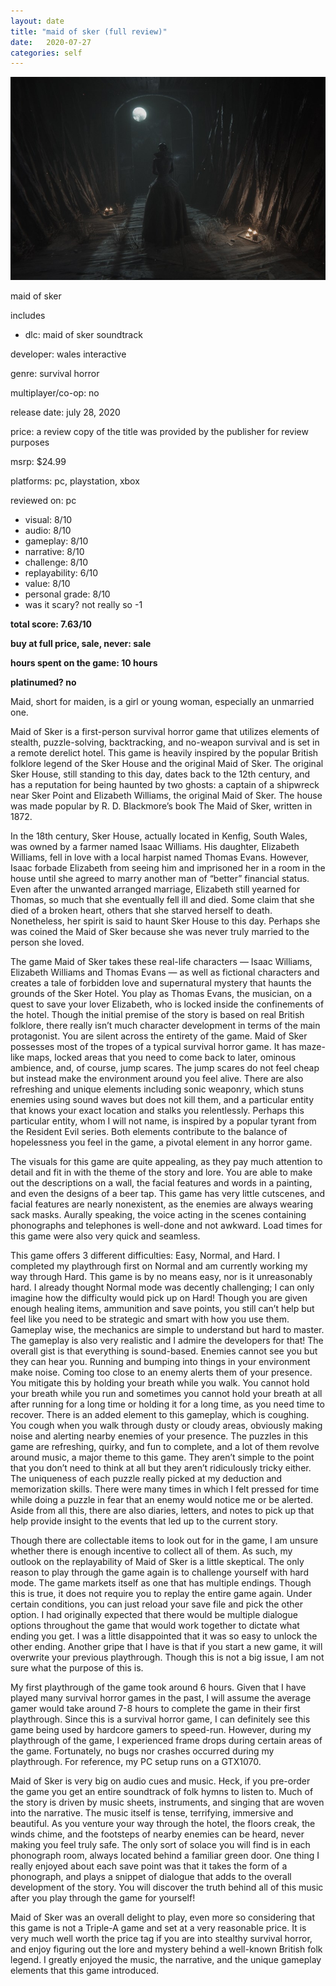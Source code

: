 ```yaml
---
layout: date
title: "maid of sker (full review)"
date:   2020-07-27
categories: self
---
```


![mos](/assets/img/mos.jpg)

maid of sker

includes 
- dlc: maid of sker soundtrack

developer: wales interactive

genre: survival horror

multiplayer/co-op: no

release date: july 28, 2020

price: a review copy of the title was provided by the publisher for review purposes

msrp: $24.99

platforms: pc, playstation, xbox

reviewed on: pc

- visual: 8/10
- audio: 8/10
- gameplay: 8/10
- narrative: 8/10
- challenge: 8/10
- replayability: 6/10
- value: 8/10
- personal grade: 8/10
- was it scary? not really so -1

**total score: 7.63/10**

**buy at full price, sale, never: sale**

**hours spent on the game: 10 hours**

**platinumed? no**

Maid, short for maiden, is a girl or young woman, especially an unmarried one.

Maid of Sker is a first-person survival horror game that utilizes elements of stealth, puzzle-solving, backtracking, and no-weapon survival and is set in a remote derelict hotel. This game is heavily inspired by the popular British folklore legend of the Sker House and the original Maid of Sker. The original Sker House, still standing to this day, dates back to the 12th century, and has a reputation for being haunted by two ghosts: a captain of a shipwreck near Sker Point and Elizabeth Williams, the original Maid of Sker. The house was made popular by R. D. Blackmore’s book The Maid of Sker, written in 1872.

In the 18th century, Sker House, actually located in Kenfig, South Wales, was owned by a farmer named Isaac Williams. His daughter, Elizabeth Williams, fell in love with a local harpist named Thomas Evans. However, Isaac forbade Elizabeth from seeing him and imprisoned her in a room in the house until she agreed to marry another man of “better” financial status. Even after the unwanted arranged marriage, Elizabeth still yearned for Thomas, so much that she eventually fell ill and died. Some claim that she died of a broken heart, others that she starved herself to death. Nonetheless, her spirit is said to haunt Sker House to this day. Perhaps she was coined the Maid of Sker because she was never truly married to the person she loved.

The game Maid of Sker takes these real-life characters — Isaac Williams, Elizabeth Williams and Thomas Evans — as well as fictional characters and creates a tale of forbidden love and supernatural mystery that haunts the grounds of the Sker Hotel. You play as Thomas Evans, the musician, on a quest to save your lover Elizabeth, who is locked inside the confinements of the hotel. Though the initial premise of the story is based on real British folklore, there really isn’t much character development in terms of the main protagonist. You are silent across the entirety of the game.
Maid of Sker possesses most of the tropes of a typical survival horror game. It has maze-like maps, locked areas that you need to come back to later, ominous ambience, and, of course, jump scares. The jump scares do not feel cheap but instead make the environment around you feel alive. There are also refreshing and unique elements including sonic weaponry, which stuns enemies using sound waves but does not kill them, and a particular entity that knows your exact location and stalks you relentlessly. Perhaps this particular entity, whom I will not name, is inspired by a popular tyrant from the Resident Evil series. Both elements contribute to the balance of hopelessness you feel in the game, a pivotal element in any horror game.

The visuals for this game are quite appealing, as they pay much attention to detail and fit in with the theme of the story and lore. You are able to make out the descriptions on a wall, the facial features and words in a painting, and even the designs of a beer tap. This game has very little cutscenes, and facial features are nearly nonexistent, as the enemies are always wearing sack masks. Aurally speaking, the voice acting in the scenes containing phonographs and telephones is well-done and not awkward. Load times for this game were also very quick and seamless.

This game offers 3 different difficulties: Easy, Normal, and Hard. I completed my playthrough first on Normal and am currently working my way through Hard. This game is by no means easy, nor is it unreasonably hard. I already thought Normal mode was decently challenging; I can only imagine how the difficulty would pick up on Hard! Though you are given enough healing items, ammunition and save points, you still can’t help but feel like you need to be strategic and smart with how you use them. Gameplay wise, the mechanics are simple to understand but hard to master. The gameplay is also very realistic and I admire the developers for that! The overall gist is that everything is sound-based. Enemies cannot see you but they can hear you. Running and bumping into things in your environment make noise. Coming too close to an enemy alerts them of your presence. You mitigate this by holding your breath while you walk. You cannot hold your breath while you run and sometimes you cannot hold your breath at all after running for a long time or holding it for a long time, as you need time to recover. There is an added element to this gameplay, which is coughing. You cough when you walk through dusty or cloudy areas, obviously making noise and alerting nearby enemies of your presence. The puzzles in this game are refreshing, quirky, and fun to complete, and a lot of them revolve around music, a major theme to this game. They aren’t simple to the point that you don’t need to think at all but they aren’t ridiculously tricky either. The uniqueness of each puzzle really picked at my deduction and memorization skills. There were many times in which I felt pressed for time while doing a puzzle in fear that an enemy would notice me or be alerted. Aside from all this, there are also diaries, letters, and notes to pick up that help provide insight to the events that led up to the current story.

Though there are collectable items to look out for in the game, I am unsure whether there is enough incentive to collect all of them. As such, my outlook on the replayability of Maid of Sker is a little skeptical. The only reason to play through the game again is to challenge yourself with hard mode. The game markets itself as one that has multiple endings. Though this is true, it does not require you to replay the entire game again. Under certain conditions, you can just reload your save file and pick the other option. I had originally expected that there would be multiple dialogue options throughout the game that would work together to dictate what ending you get. I was a little disappointed that it was so easy to unlock the other ending. Another gripe that I have is that if you start a new game, it will overwrite your previous playthrough. Though this is not a big issue, I am not sure what the purpose of this is.

My first playthrough of the game took around 6 hours. Given that I have played many survival horror games in the past, I will assume the average gamer would take around 7-8 hours to complete the game in their first playthrough. Since this is a survival horror game, I can definitely see this game being used by hardcore gamers to speed-run. However, during my playthrough of the game, I experienced frame drops during certain areas of the game. Fortunately, no bugs nor crashes occurred during my playthrough. For reference, my PC setup runs on a GTX1070.

Maid of Sker is very big on audio cues and music. Heck, if you pre-order the game you get an entire soundtrack of folk hymns to listen to. Much of the story is driven by music sheets, instruments, and singing that are woven into the narrative. The music itself is tense, terrifying, immersive and beautiful. As you venture your way through the hotel, the floors creak, the winds chime, and the footsteps of nearby enemies can be heard, never making you feel truly safe. The only sort of solace you will find is in each phonograph room, always located behind a familiar green door. One thing I really enjoyed about each save point was that it takes the form of a phonograph, and plays a snippet of dialogue that adds to the overall development of the story. You will discover the truth behind all of this music after you play through the game for yourself!

Maid of Sker was an overall delight to play, even more so considering that this game is not a Triple-A game and set at a very reasonable price. It is very much well worth the price tag if you are into stealthy survival horror, and enjoy figuring out the lore and mystery behind a well-known British folk legend. I greatly enjoyed the music, the narrative, and the unique gameplay elements that this game introduced.

